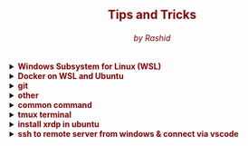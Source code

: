 <center> <h2 style="color:Maroon;">Tips and Tricks</h2> </center>
<center> <h6 style="color:Maroon;">by Rashid</h6> </center>


<details>
<summary><b style="color:Maroon;">Windows Subsystem for Linux (WSL)</b></summary>

**Enable the Windows Subsystem for Linux:**
<sub>Open PowerShell as Administrator (Start menu > PowerShell > right-click > Run as Administrator) and enter this command or enable manually from Control Pannel:
<sub>

```powershell
dism.exe /online /enable-feature /featurename:Microsoft-Windows-Subsystem-Linux /all /norestart
dism.exe /online /enable-feature /featurename:VirtualMachinePlatform /all /norestart
```

<sub>Install WSL command and set to WSL 2 by default<sub>

```powershell
wsl --install
wsl --update
wsl --status
wsl --version
wsl --set-default-version 2
```
<sub>Install Windows Subsystem for Linux (WSL) Distribution using Command<sub>

```powershell
wsl --list --online
# install distribution
wsl --install -d <distroName>
# list of distribution
wsl -l -v
# start distribution
wsl -d <distroName>
# logout distribution
wsl --terminate <distroName>
# uninstall distribution with below command and remove from app
wsl --unregister <distroName>
rm -rf <distro location>
```
<sub> default locaiton of online destro:: C:\Users\islam.rashidul\AppData\Local\Packages\CanonicalGroupLimited.Ubuntu22.04LTS_79rhkp1fndgsc\LocalState</sub>

**Enable same/different version multiple distribution in WSL**

```powershell
wsl -l -v
# export current distribution (Ubuntu-22.04)  
wsl --export Ubuntu-22.04 D:\Software\OS\wsl-distribution\ubuntu-empty.tar.gz
# import distribution (Ubuntu-test-base) from local
wsl --import Ubuntu-test-base D:\Software\OS\wsl-distribution\test-base D:\Software\OS\wsl-distribution\ubuntu-empty.tar.gz
wsl -d Ubuntu-test-base
# import distribution (Ubuntu-test-base-2) from local
wsl --import Ubuntu-test-base-2 D:\Software\OS\wsl-distribution\test-base-2 D:\Software\OS\wsl-distribution\ubuntu-empty.tar.gz
wsl -d Ubuntu-test-base-2
```
**or**
<sub>get distribution manually from below link<sub>

https://cloud-images.ubuntu.com/wsl/

<sub>Must use powershell and following command to download the Ubuntu WSL tarball</sub> 

```powershell
Remove-Item alias:curl
# cd to download location D:\Software\OS\wsl-distribution
curl (("https://cloud-images.ubuntu.com",
"wsl/jammy/current",
"ubuntu-jammy-wsl-amd64-wsl.rootfs.tar.gz") -join "/") `
--output ubuntu-jammy-wsl-amd64-wsl.rootfs.tar.gz 
# wsl --import <Distribution Name> <Installation Folder> <Ubuntu WSL2 Image Tarball path>
wsl --import Ubuntu-22.04-test D:\Software\OS\wsl-distribution\test-base-3 D:\Software\OS\wsl-distribution\ubuntu-jammy-wsl-amd64-wsl.rootfs.tar.gz
wsl -l -v
wsl -d Ubuntu-22.04-test
```

<sub>or other version<sub>

```powershell
Remove-Item alias:curl
# cd to download location D:\Software\OS\wsl-distribution
curl (("https://cloud-images.ubuntu.com",
"wsl/lunar/20231219",
"ubuntu-lunar-wsl-amd64-wsl.rootfs.tar.gz") -join "/") `
--output ubuntu-lunar-wsl-amd64-wsl.rootfs.tar.gz
# wsl --import <Distribution Name> <Installation Folder> <Ubuntu WSL2 Image Tarball path>
wsl --import Ubuntu-23.04-test D:\Software\OS\wsl-distribution\test-base-3 D:\Software\OS\wsl-distribution\ubuntu-lunar-wsl-amd64-wsl.rootfs.tar.gz
wsl -l -v
wsl -d Ubuntu-23.04-test
```
<sub>the environment that it has logged in as the root user instead of a custom user that you set up as part of the "base" environment. The custom user exists, but is not configured as the default. You can either start the environment using:<sub>

<a style="color:Maroon;">sample user: u-2304-wsl-node-01</a>


```bash
# add a new user to system:
NEW_USER=<USERNAME>
# add the user to the sudo group and set password:
useradd -m -G sudo -s /bin/bash "$NEW_USER"
passwd "$NEW_USER"
# switch to default instead of root
tee /etc/wsl.conf <<_EOF
[user]
default=${NEW_USER}
_EOF
```
<sub>/etc/resolv.conf file was automatically generated by WSL. To stop automatic generation of this file, add the following entry to /etc/wsl.conf:<sub>

```bash
# switch to default instead of root
tee /etc/wsl.conf <<_EOF
[network]
generateResolvConf = false
_EOF
```
<sub>systemd support and wsl configuration file /etc/wsl.conf<sub>

```bash
[boot]
systemd=true
```
<sub>verify systemctl<sub>

```bash
systemctl list-unit-files --type=service
```
<sub>Need to close WSL distribution using wsl.exe --shutdown from PowerShell<sub>

<sub>log out and log in again<sub>

```powershell
wsl --terminate <Distribution Name>
wsl -d <Distribution Name>
```

# /.wslconfig file in windows
```
[wsl2]
memory=6GB                  # Make sure you have this amount available to use!
swapFile=E:\\wsl2-swap.vhdx # I put mine off my SSD, but this is optional.

# Another option is to disable swap but if the VM goes out of memory, the
# OOM killer might start killing important processes or the VM may crash.
#
# Uncomment the line below this to use no swap file at all in the WSL 2 VM.
#swap=0
```

**Issues resolution**

* <sub>ping: www.google.com: Temporary failure in name resolution<sub>

```bash
sudo bash -c 'echo "nameserver 8.8.8.8" >> /etc/resolv.conf'
sudo bash -c 'echo "nameserver 8.8.4.4" >> /etc/resolv.conf'

# An IP address of 0.0.0.0 indicates no server is specified
sudo bash -c 'echo "nameserver 0.0.0.0" >> /etc/resolv.conf'
# change time zone
sudo timedatectl set-timezone Asia/Dhaka
```

</details>


<details>
<summary><b style="color:Maroon;">Docker on WSL and Ubuntu</b></summary>

**install Docker Engine on wsl**

https://docs.docker.com/engine/install/ubuntu/

<sub>Prepare system Remove Docker residue</sub>

```bash
sudo apt-get update
sudo apt-get upgrade
for pkg in docker.io docker-doc docker-compose docker-compose-v2 podman-docker containerd runc; do sudo apt-get remove $pkg; done
sudo apt remove docker-desktop
rm -r $HOME/.docker/desktop
sudo rm /usr/local/bin/com.docker.cli
sudo apt purge docker-desktop
```
<sub>Set up the Docker repository</sub>

```bash
# Add Docker's official GPG key:
sudo apt-get update
sudo apt-get install ca-certificates curl gnupg
sudo install -m 0755 -d /etc/apt/keyrings
curl -fsSL https://download.docker.com/linux/ubuntu/gpg | sudo gpg --dearmor -o /etc/apt/keyrings/docker.gpg
sudo chmod a+r /etc/apt/keyrings/docker.gpg
```

```bash
# Add the repository to Apt sources:
echo \
  "deb [arch=$(dpkg --print-architecture) signed-by=/etc/apt/keyrings/docker.gpg] https://download.docker.com/linux/ubuntu \
  $(. /etc/os-release && echo "$VERSION_CODENAME") stable" | \
  sudo tee /etc/apt/sources.list.d/docker.list > /dev/null
sudo apt-get update
```

<sub>To install the latest version, run:</sub>

```bash
sudo apt-get install docker-ce docker-ce-cli containerd.io docker-buildx-plugin docker-compose-plugin
```
<sub>Or to install Specific version</sub>

```bash
apt-cache madison docker-ce | awk '{ print $3 }'
# list of version for example 5:24.0.0-1~ubuntu.22.04~jammy
VERSION_STRING=5:24.0.0-1~ubuntu.22.04~jammy
sudo apt-get install docker-ce=$VERSION_STRING docker-ce-cli=$VERSION_STRING containerd.io docker-buildx-plugin docker-compose-plugin
```
<sub>Start Docker service</sub>

```bash
sudo service docker start # or sudo systemctl docker start
sudo service docker status # or sudo systemctl docker status
```

<sub>run the hello-world image</sub>

```bash
sudo docker run hello-world
```

<sub>Run Docker as a non-root user</sub>

```bash
USER=<USERNAME> #u-2304-wsl-node-02
sudo groupadd docker

sudo usermod -aG docker $USER
```

<Sub>if error "Docker is not running" found, reason this errors occurs is because Ubuntu 22.04 LTS uses iptables-nft by default. Need to switch to iptables-legacy so that Docker will work again:</Sub>

```bash
sudo update-alternatives --config iptables
# Enter 1 to select iptables-legacy
sudo service docker start
```

**Install docker desktop on ubuntu**

https://docs.docker.com/desktop/install/ubuntu/

<sub>To install docker desktop on nested ubuntu VM need do below steps:
-install ubuntu on hyper-V
-enable hyper-V from powershell
-check kvm in nested ubuntu
</sub>
</details>

<details>
<summary><b style="color:Maroon;">git</b></summary>

```bash
sudo apt install git
git config --global user.name "Your Name"
git config --global user.email "youremail@domain.com"
# set default editor
git config --global color.ui auto
git config --global core.editor "code --wait"
# auto-converting CRLF (carriage return[\r] & line feed[\n])
git config --global core.autocrlf false
git config --global diff.tool vscode
git config --global init.defaultBranch main
ssh-keygen -t ed25519 -C "your_email@example.com"
```

```powershell
# setup SSH in admin powershell
ssh-keygen -t ed25519 -C "rashed6585@gmail.com"
# start the ssh-agent in the background
Get-Service -Name ssh-agent | Set-Service -StartupType Manual
Start-Service ssh-agent
# add ssh
ssh-add C:\Users\rashe\.ssh\id_ed25519
```

```bash
# Copy the SSH public key to your clipboard.
clip < ~/.ssh/id_ed25519.pub
# or
cat ~/.ssh/id_ed25519.pub | clip
# output
ssh-ed25519 AAAAC3NzaC1lZDI1NTE5BBBIPm9EOXSQ5fNYVtEz40NiggggI3FQZcVmZcuRHGoXqrht rashed6585@gmail.com
# Adding a new SSH key to your GitHub account in setup avater 
```



```mermaid
gitGraph
  commit
  branch develop-1
  commit
  branch develop-2
  checkout develop-2
  commit
  commit
  checkout develop-1
  commit
  commit
  checkout develop-2
  checkout main
  merge develop-1
  checkout main
  merge develop-2
  commit
  commit
```



- create a repository in github eg. project-starship
- main fleet:
```bash
  mkdir project-starship
  echo "command on enterprise ship" > enterprise-fleet.txt
  git init
  git add .
  # or git add main-fleet.txt
  git status -s
  git commit -m "initial enterprise commit"
  echo "action on main ship" >> enterprise-fleet.txt
  git status -s
  git diff
  echo "repair action on main ship" > enterprise-fleet-repair.txt
  # -am is commit all modified files
  git commit -am "commit on enterprise fleet"
  git tag v0.1.0 -m "initial version"
  git log
  git show 234567 # hash name
  # add to remote branch
  git remote add origin https://github.com/rashed6585/project-starship.git
  git branch -M master
  git push -u origin master
  # add branch 
  git branch -M worker
  echo "maintenance on going with worker branch" >> enterprise-fleet-repair.txt
  git commit -m "worker branch created"
  git push -u origin worker
  git checkout -
  git commit -m "merge worker node"
  git merge worker
  # delete branch in local
  git branch -d worker
  # delete branch in remote
  git push https://github.com/rashed6585/project-starship.git --delete worker
  # multiple commit on a single file
  echo "stage for commit-1" >> enterprise-fleet.txt
  echo "stage for commit-2" >> enterprise-fleet.txt
  git add -p
  # merge conflict
  # merge rebase

  # remote branch list
  git remote -v
  git remote show origin
  # remove remote branch list --git remote rm <origin> 
  git remote rm origin
  # git push specific branch
  git push -u origin dev
  # git clone all the branch
  git clone --mirror https://github.com/exampleuser/exampleproject.git
  # git clone --branch <branchname> <remote-repo-url>
  git clone --branch dev https://github.com/exampleuser/exampleproject.git
  # git checkout -b test_env dev
  
```

- side-fleet-01:
```bash
  git branch -M dev
  git checkout dev
  echo "command on site ship" > side-fleet.txt

```




    git remote add origin https://github.com/rashed6585/testing-git.git
    git branch -M master
    git push -u origin master
    # git branch -m <old-name> <new-name>
    git branch -m master home
    echo "edit file with branch (home)" >> readme.md
    




- local user-2:
- push local user-1 to local user-2:
- track history



</details>



<details>
<summary><b style="color:Maroon;">other</b></summary>

* **Uninstall / Remove python3 package**
```bash
sudo apt remove python3
sudo apt autoclean && sudo apt autoremove
```
* **Install python3 package**

https://github.com/parafoxia/python-scripts/tree/main

https://vegastack.com/tutorials/how-to-install-python-3-11-on-ubuntu-22-04/

https://phoenixnap.com/kb/how-to-install-python-3-ubuntu
</details>

<details>
<summary><b style="color:Maroon;">common command</b></summary>


```bash
# switch to root user
sudo -i
# check ip
ip addr
ip a
ip addr show eth0 | grep -oP '(?<=inet\s)\d+(\.\d+){3}'
ip addr | grep eth0
# write to file with our opening
echo "hello world" > my_file.txt
# if need to append
echo "hello universe" >> my_file.txt
# apt installed list
sudo apt list --installed
sudo apt list --installed | grep postgres
# remove sudo prompt and add command
sudo visudo # command: linuxadmin ALL=(ALL) NOPASSWD: ALL
# address resolution protocol
arp -a

netstat -ant | more 
# check the installed package
dpkg -L xrdp

# convert CRLF to LF
dos2unix filename

```
</details>

<details>
<summary><b style="color:Maroon;">tmux terminal</b></summary>


```bash
# get tmux
cd ~
sudo apt update
sudo apt install tmux
# sudo apt -y remove tmux

# configure Tmux
# install Tmux Plugin Manager
git clone https://github.com/tmux-plugins/tpm ~/.tmux/plugins/tpm
cp -f /tmp/linux-configurations/.tmux.conf ~/
# type this in terminal if tmux is already running
tmux source ~/.tmux.conf
# Install plugin: CTRL+b+I
```

<sub>list of commands<sub>

- Create window

  - Create a new: CTRL+b+c
  - rename a window: CTRL+b+,
  - To switch to the next window: CTRL+b+n
  - To switch to the previous: CTRL+b+p
  - list of windows: CTRL+b+w
  - Close a tmux window: CTRL+b+&
  - Panes vertical split: CTRL+b+%
  - Panes horizontal split: CTRL+b+"
  - Move the current pane right: CTRL+b+Arrow key.
  - show pane numbers: CTRL+b+q
  - kill pane: CTRL+b+x
  - swap panes: CTRL+b+o
  - exclude panes to terminal: CTRL+b+!
  - list of active terminal: CTRL+b+s
  - Install plugin: CTRL+b+I
  - Update plugin: CTRL+b+U
  - Uninstall plugin: CTRL+b+u

</details>

<details>
<summary><b style="color:Maroon;">install xrdp in ubuntu</b></summary>

```bash
cd ~
sudo apt update
# install xrdp
sudo apt install xrdp -y
# restart service 
sudo systemctl status xrdp 
# add the xrdp user to the “ssl-cert” group 
sudo adduser xrdp ssl-cert
# or sudo usermod -a -G ssl-cert xrdp

# restart the XRDP service
sudo systemctl restart xrdp
# add ip to firewall
sudo ufw allow from 192.168.0.0/24 to any port 3389
# or sudo ufw allow from 0.0.0.0/0 to any port 3389
# allow port
sudo ufw allow 3389
# reload firewall
sudo ufw reload
sudo ufw status

# install KDE Plasma
sudo apt install kde-plasma-desktop 
```

</details>


<details>
<summary><b style="color:Maroon;">ssh to remote server from windows & connect via vscode</b></summary>

```powershell
# on windows
cd C:\Users\yourUserName\.ssh
ssh-keygen
cp C:\Users\yourUserName\.ssh\id_rsa.pub C:\Users\yourUserName\authorized_keys
# on ubuntu
service ssh status 
# on windows
cd C:\Users\yourUserName\
scp authorized_keys login-id@ubuntu-Host-Ip:~/.ssh
# on ubuntu
chmod 700 ~/.ssh
chmod 600 ~/.ssh/authorized_keys
# on widows remove
rm C:\Users\yourUserName\authorized_keys
# on widows CMD
ssh login-id@ubuntu-Host-Ip
# on windows connect b 


```
</details>